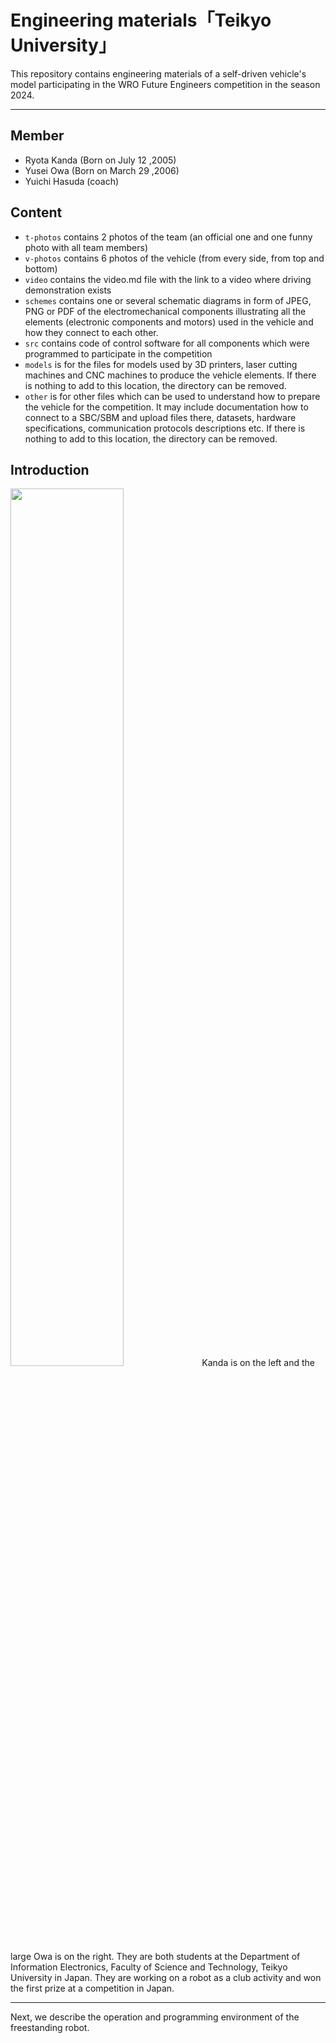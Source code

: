 Engineering materials「Teikyo University」
====

This repository contains engineering materials of a self-driven vehicle's model participating in the WRO Future Engineers competition in the season 2024.

---
## Member
* Ryota Kanda (Born on July 12 ,2005)
* Yusei Owa (Born on March 29 ,2006)
* Yuichi Hasuda (coach)
## Content

* `t-photos` contains 2 photos of the team (an official one and one funny photo with all team members)
* `v-photos` contains 6 photos of the vehicle (from every side, from top and bottom)
* `video` contains the video.md file with the link to a video where driving demonstration exists
* `schemes` contains one or several schematic diagrams in form of JPEG, PNG or PDF of the electromechanical components illustrating all the elements (electronic components and motors) used in the vehicle and how they connect to each other.
* `src` contains code of control software for all components which were programmed to participate in the competition
* `models` is for the files for models used by 3D printers, laser cutting machines and CNC machines to produce the vehicle elements. If there is nothing to add to this location, the directory can be removed.
* `other` is for other files which can be used to understand how to prepare the vehicle for the competition. It may include documentation how to connect to a SBC/SBM and upload files there, datasets, hardware specifications, communication protocols descriptions etc. If there is nothing to add to this location, the directory can be removed.

## Introduction
<img src="https://github.com/Hart1109/TeikyoRobostar-WRO-FE-2024/blob/main/t-photos/photo.funny.JPG" width="60%">
Kanda is on the left and the large Owa is on the right.
They are both students at the Department of Information Electronics, Faculty of Science and Technology, Teikyo University in Japan.
They are working on a robot as a club activity and won the first prize at a competition in Japan.


---
Next, we describe the operation and programming environment of the freestanding robot.


